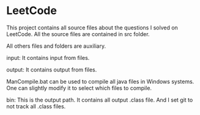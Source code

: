 # LeetCode
This project contains all source files about the questions I solved on LeetCode.
All the source files are contained in src folder.

All others files and folders are auxiliary.

input: It contains input from files.

output: It contains output from files.

ManCompile.bat can be used to compile all java files in Windows systems. 
One can slightly modify it to select which files to compile.

bin: This is the output path. It contains all output .class file. 
And I set git to not track all .class files.
